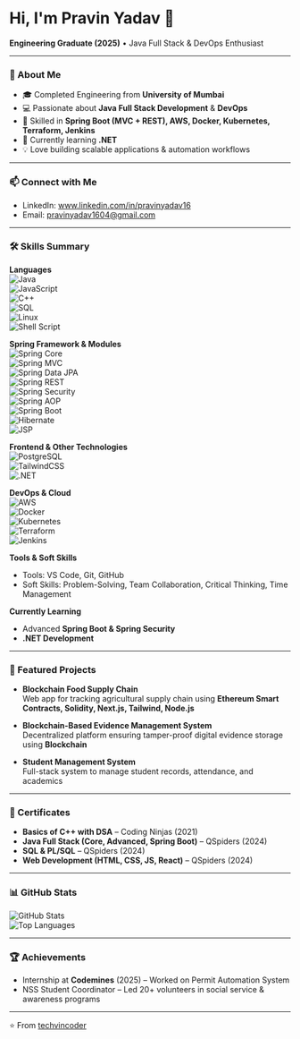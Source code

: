 # Hi, I'm Pravin Yadav 👋  
**Engineering Graduate (2025)** • Java Full Stack & DevOps Enthusiast  

---

### 🚀 About Me
- 🎓 Completed Engineering from **University of Mumbai**  
- 💻 Passionate about **Java Full Stack Development** & **DevOps**  
- 🔧 Skilled in **Spring Boot (MVC + REST), AWS, Docker, Kubernetes, Terraform, Jenkins**  
- 🌱 Currently learning **.NET**  
- 💡 Love building scalable applications & automation workflows  

---

### 📫 Connect with Me  
- LinkedIn: www.linkedin.com/in/pravinyadav16
- Email: pravinyadav1604@gmail.com  

---

### 🛠 Skills Summary  

**Languages**  
![Java](https://img.shields.io/badge/Java-ED8B00?style=for-the-badge&logo=java&logoColor=white)  
![JavaScript](https://img.shields.io/badge/JavaScript-F7DF1E?style=for-the-badge&logo=javascript&logoColor=black)  
![C++](https://img.shields.io/badge/C++-00599C?style=for-the-badge&logo=cplusplus&logoColor=white)  
![SQL](https://img.shields.io/badge/SQL-4479A1?style=for-the-badge&logo=postgresql&logoColor=white)  
![Linux](https://img.shields.io/badge/Linux-FCC624?style=for-the-badge&logo=linux&logoColor=black)  
![Shell Script](https://img.shields.io/badge/Shell_Scripting-4EAA25?style=for-the-badge&logo=gnu-bash&logoColor=white)  

**Spring Framework & Modules**  
![Spring Core](https://img.shields.io/badge/Spring_Core-6DB33F?style=for-the-badge&logo=spring&logoColor=white)  
![Spring MVC](https://img.shields.io/badge/Spring_MVC-6DB33F?style=for-the-badge&logo=spring&logoColor=white)  
![Spring Data JPA](https://img.shields.io/badge/Spring_Data_JPA-6DB33F?style=for-the-badge&logo=spring&logoColor=white)  
![Spring REST](https://img.shields.io/badge/Spring_REST-6DB33F?style=for-the-badge&logo=spring&logoColor=white)  
![Spring Security](https://img.shields.io/badge/Spring_Security-6DB33F?style=for-the-badge&logo=springsecurity&logoColor=white)  
![Spring AOP](https://img.shields.io/badge/Spring_AOP-6DB33F?style=for-the-badge&logo=spring&logoColor=white)  
![Spring Boot](https://img.shields.io/badge/Spring_Boot-6DB33F?style=for-the-badge&logo=springboot&logoColor=white)  
![Hibernate](https://img.shields.io/badge/Hibernate-59666C?style=for-the-badge&logo=hibernate&logoColor=white)  
![JSP](https://img.shields.io/badge/JSP-007396?style=for-the-badge&logo=java&logoColor=white)  

**Frontend & Other Technologies**  
![PostgreSQL](https://img.shields.io/badge/PostgreSQL-336791?style=for-the-badge&logo=postgresql&logoColor=white)  
![TailwindCSS](https://img.shields.io/badge/TailwindCSS-38B2AC?style=for-the-badge&logo=tailwindcss&logoColor=white)  
![.NET](https://img.shields.io/badge/.NET-512BD4?style=for-the-badge&logo=dotnet&logoColor=white)  

**DevOps & Cloud**  
![AWS](https://img.shields.io/badge/AWS-232F3E?style=for-the-badge&logo=amazonaws&logoColor=white)  
![Docker](https://img.shields.io/badge/Docker-2496ED?style=for-the-badge&logo=docker&logoColor=white)  
![Kubernetes](https://img.shields.io/badge/Kubernetes-326CE5?style=for-the-badge&logo=kubernetes&logoColor=white)  
![Terraform](https://img.shields.io/badge/Terraform-7B42BC?style=for-the-badge&logo=terraform&logoColor=white)  
![Jenkins](https://img.shields.io/badge/Jenkins-D24939?style=for-the-badge&logo=jenkins&logoColor=white)  

**Tools & Soft Skills**  
- Tools: VS Code, Git, GitHub  
- Soft Skills: Problem-Solving, Team Collaboration, Critical Thinking, Time Management  

**Currently Learning**  
- Advanced **Spring Boot & Spring Security**  
- **.NET Development**  

---

### 📂 Featured Projects  

- **Blockchain Food Supply Chain**  
  Web app for tracking agricultural supply chain using **Ethereum Smart Contracts, Solidity, Next.js, Tailwind, Node.js**  

- **Blockchain-Based Evidence Management System**  
  Decentralized platform ensuring tamper-proof digital evidence storage using **Blockchain**  

- **Student Management System**  
  Full-stack system to manage student records, attendance, and academics  

---

### 📜 Certificates  
- **Basics of C++ with DSA** – Coding Ninjas (2021)  
- **Java Full Stack (Core, Advanced, Spring Boot)** – QSpiders (2024)  
- **SQL & PL/SQL** – QSpiders (2024)  
- **Web Development (HTML, CSS, JS, React)** – QSpiders (2024)  

---

### 📊 GitHub Stats  

![GitHub Stats](https://github-readme-stats.vercel.app/api?username=techvincoder&show_icons=true&theme=tokyonight)  
![Top Languages](https://github-readme-stats.vercel.app/api/top-langs/?username=techvincoder&layout=compact&theme=tokyonight)  

---

### 🏆 Achievements  
- Internship at **Codemines** (2025) – Worked on Permit Automation System  
- NSS Student Coordinator – Led 20+ volunteers in social service & awareness programs  

---
⭐️ From [techvincoder](https://github.com/techvincoder)
